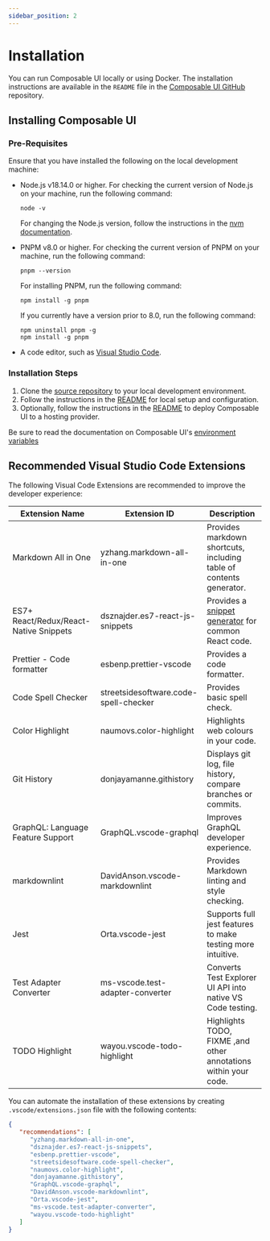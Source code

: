 ```yaml
---
sidebar_position: 2
---
```


# Installation

You can run Composable UI locally or using Docker. The installation instructions are available in the `README` file in the [Composable UI GitHub](https://github.com/composable-com/composable-ui#readme) repository.

## Installing Composable UI

### Pre-Requisites

Ensure that you have installed the following on the local development machine:

-  Node.js v18.14.0 or higher. For checking the current version of Node.js on your machine, run the following command:

   ```shell
   node -v
   ```

   For changing the Node.js version, follow the instructions in the [nvm documentation](https://github.com/nvm-sh/nvm).

-  PNPM v8.0 or higher. For checking the current version of PNPM on your machine, run the following command:

   ```shell
   pnpm --version
   ```

   For installing PNPM, run the following command:

   ```shell
   npm install -g pnpm
   ```

   If you currently have a version prior to 8.0, run the following command:

   ```shell
   npm uninstall pnpm -g
   npm install -g pnpm
   ```

-  A code editor, such as [Visual Studio Code](https://code.visualstudio.com/).

### Installation Steps

1. Clone the [source repository](https://github.com/composable-com/composable-ui) to your local development environment.
2. Follow the instructions in the [README](https://github.com/composable-com/composable-ui#readme) for local setup and configuration.
3. Optionally, follow the instructions in the [README](https://github.com/composable-com/composable-ui#readme) to deploy Composable UI to a hosting provider.

Be sure to read the documentation on Composable UI's [environment variables](/docs/essentials/configuration)

## Recommended Visual Studio Code Extensions

The following Visual Code Extensions are recommended to improve the developer experience:

| Extension Name                         | Extension ID                          | Description                                                                                                                                  |
| -------------------------------------- | ------------------------------------- | -------------------------------------------------------------------------------------------------------------------------------------------- |
| Markdown All in One                    | yzhang.markdown-all-in-one            | Provides markdown shortcuts, including table of contents generator.                                                                          |
| ES7+ React/Redux/React-Native Snippets | dsznajder.es7-react-js-snippets       | Provides a [snippet generator](https://github.com/ults-io/vscode-react-javascript-snippets/blob/HEAD/docs/Snippets.md) for common React code. |
| Prettier - Code formatter              | esbenp.prettier-vscode                | Provides a code formatter.                                                                                                                   |
| Code Spell Checker                     | streetsidesoftware.code-spell-checker | Provides basic spell check.                                                                                                                  |
| Color Highlight                        | naumovs.color-highlight               | Highlights web colours in your code.                                                                                                         |
| Git History                            | donjayamanne.githistory               | Displays git log, file history, compare branches or commits.                                                                                 |
| GraphQL: Language Feature Support      | GraphQL.vscode-graphql                | Improves GraphQL developer experience.                                                                                                       |
| markdownlint                           | DavidAnson.vscode-markdownlint        | Provides Markdown linting and style checking.                                                                                                |
| Jest                                   | Orta.vscode-jest                      | Supports full jest features to make testing more intuitive.                                                                                  |
| Test Adapter Converter                 | ms-vscode.test-adapter-converter      | Converts Test Explorer UI API into native VS Code testing.                                                                                   |
| TODO Highlight                         | wayou.vscode-todo-highlight           | Highlights TODO, FIXME ,and other annotations within your code.                                                                              |

You can automate the installation of these extensions by creating `.vscode/extensions.json` file with the following contents:

```json
{
   "recommendations": [
      "yzhang.markdown-all-in-one",
      "dsznajder.es7-react-js-snippets",
      "esbenp.prettier-vscode",
      "streetsidesoftware.code-spell-checker",
      "naumovs.color-highlight",
      "donjayamanne.githistory",
      "GraphQL.vscode-graphql",
      "DavidAnson.vscode-markdownlint",
      "Orta.vscode-jest",
      "ms-vscode.test-adapter-converter",
      "wayou.vscode-todo-highlight"
   ]
}
```
